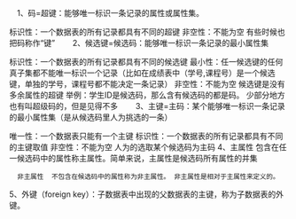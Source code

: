 　1、码=超键：能够唯一标识一条记录的属性或属性集。

标识性：一个数据表的所有记录都具有不同的超键
非空性：不能为空
有些时候也把码称作“键”
　　2、候选键=候选码：能够唯一标识一条记录的最小属性集

标识性：一个数据表的所有记录都具有不同的候选键
最小性：任一候选键的任何真子集都不能唯一标识一个记录（比如在成绩表中（学号,课程号）是一个候选键，单独的学号，课程号都不能决定一条记录）
非空性：不能为空
候选键是没有多余属性的超键
举例：学生ID是候选码，那么含有候选码的都是码。
少部分地方也有叫超级码的，但是见得不多
　　3、主键=主码：某个能够唯一标识一条记录的最小属性集（是从候选码里人为挑选的一条）

唯一性：一个数据表只能有一个主键
标识性：一个数据表的所有记录都具有不同的主键取值
非空性：不能为空
人为的选取某个候选码为主码
4、主属性  包含在任一候选码中的属性称主属性。简单来说，主属性是候选码所有属性的并集

      非主属性  不包含在候选码中的属性称为非主属性。 非主属性是相对于主属性来定义的。

5、外键（foreign key）：子数据表中出现的父数据表的主键，称为子数据表的外键。
